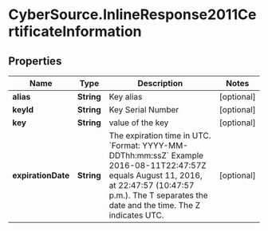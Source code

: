# CyberSource.InlineResponse2011CertificateInformation

## Properties
Name | Type | Description | Notes
------------ | ------------- | ------------- | -------------
**alias** | **String** | Key alias | [optional] 
**keyId** | **String** | Key Serial Number  | [optional] 
**key** | **String** | value of the key  | [optional] 
**expirationDate** | **String** | The expiration time in UTC. &#x60;Format: YYYY-MM-DDThh:mm:ssZ&#x60;  Example 2016-08-11T22:47:57Z equals August 11, 2016, at 22:47:57 (10:47:57 p.m.). The T separates the date and the time. The Z indicates UTC.  | [optional] 


